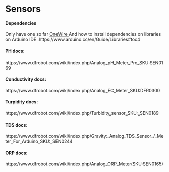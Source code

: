 # Sensors

<h4> Dependencies </h4>
Only have one so far <a href="http://www.pjrc.com/teensy/arduino_libraries/OneWire.zip"> OneWire </a>
And how to install dependencies on libraries on Arduino IDE :https://www.arduino.cc/en/Guide/Libraries#toc4
<h4> PH docs: </h4>
https://www.dfrobot.com/wiki/index.php/Analog_pH_Meter_Pro_SKU:SEN0169

<h4> Conductivity docs: </h4>
https://www.dfrobot.com/wiki/index.php/Analog_EC_Meter_SKU:DFR0300

<h4> Turpidity docs: </h4>
https://www.dfrobot.com/wiki/index.php/Turbidity_sensor_SKU:_SEN0189

<h4> TDS docs: </h4>
https://www.dfrobot.com/wiki/index.php/Gravity:_Analog_TDS_Sensor_/_Meter_For_Arduino_SKU:_SEN0244

<h4> ORP docs: </h4>
https://www.dfrobot.com/wiki/index.php/Analog_ORP_Meter(SKU:SEN0165)



